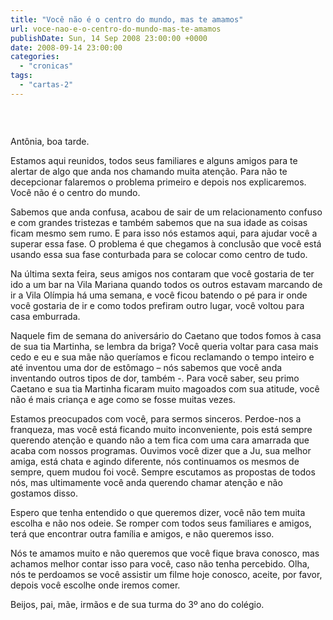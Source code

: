 ```yaml
---
title: "Você não é o centro do mundo, mas te amamos"
url: voce-nao-e-o-centro-do-mundo-mas-te-amamos
publishDate: Sun, 14 Sep 2008 23:00:00 +0000
date: 2008-09-14 23:00:00
categories: 
  - "cronicas"
tags: 
  - "cartas-2"
---
```

<a href="http://3.bp.blogspot.com/_BzqI_RDZ6O4/ScAr1B_Ug7I/AAAAAAAAALU/I_TwiDO6op0/s1600-h/centrodomundo.jpg"><img src="http://3.bp.blogspot.com/_BzqI_RDZ6O4/ScAr1B_Ug7I/AAAAAAAAALU/I_TwiDO6op0/s320/centrodomundo.jpg" border="0" alt=""></a><div><br></div><p>Antônia, boa tarde.<br></p>  <p><span> </span></p>  <p>Estamos aqui reunidos, todos seus familiares e alguns amigos para te alertar de algo que anda nos chamando muita atenção. Para não te decepcionar falaremos o problema primeiro e depois nos explicaremos. Você não é o centro do mundo.</p>  <p>Sabemos que anda confusa, acabou de sair de um relacionamento confuso e com grandes tristezas e também sabemos que na sua idade as coisas ficam mesmo sem rumo. E para isso nós estamos aqui, para ajudar você a superar essa fase. O problema é que chegamos à conclusão que você está usando essa sua fase conturbada para se colocar como centro de tudo.</p>  <p>Na última sexta feira, seus amigos nos contaram que você gostaria de ter ido a um bar na Vila Mariana quando todos os outros estavam marcando de ir a Vila Olímpia há uma semana, e você ficou batendo o pé para ir onde você gostaria de ir e como todos prefiram outro lugar, você voltou para casa emburrada.</p>  <p>Naquele fim de semana do aniversário do Caetano que todos fomos à casa de sua tia Martinha, se lembra da briga? Você queria voltar para casa mais cedo e eu e sua mãe não queríamos e ficou reclamando o tempo inteiro e até inventou uma dor de estômago – nós sabemos que você anda inventando outros tipos de dor, também -. Para você saber, seu primo Caetano e sua tia Martinha ficaram muito magoados com sua atitude, você não é mais criança e age como se fosse muitas vezes.</p>  <p>Estamos preocupados com você, para sermos sinceros. Perdoe-nos a franqueza, mas você está ficando muito inconveniente, pois está sempre querendo atenção e quando não a tem fica com uma cara amarrada que acaba com nossos programas. Ouvimos você dizer que a Ju, sua melhor amiga, está chata e agindo diferente, nós continuamos os mesmos de sempre, quem mudou foi você. Sempre escutamos as propostas de todos nós, mas ultimamente você anda querendo chamar atenção e não gostamos disso.</p>  <p>Espero que tenha entendido o que queremos dizer, você não tem muita escolha e não nos odeie. Se romper com todos seus familiares e amigos, terá que encontrar outra família e amigos, e não queremos isso.<span>        </span></p>  <p>Nós te amamos muito e não queremos que você fique brava conosco, mas achamos melhor contar isso para você, caso não tenha percebido. Olha, nós te perdoamos se você assistir um filme hoje conosco, aceite, por favor, depois você escolhe onde iremos comer.</p><p></p><p>Beijos, pai, mãe, irmãos e de sua turma do 3º ano do colégio.</p><div><br></div><p></p><p><br></p>
